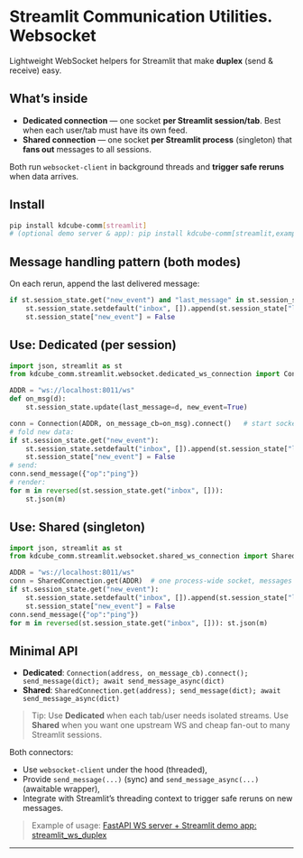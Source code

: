 # Streamlit Communication Utilities. Websocket

Lightweight WebSocket helpers for Streamlit that make **duplex** (send & receive) easy.

## What’s inside

* **Dedicated connection** — one socket **per Streamlit session/tab**. Best when each user/tab must have its own feed.
* **Shared connection** — one socket **per Streamlit process** (singleton) that **fans out** messages to all sessions.

Both run `websocket-client` in background threads and **trigger safe reruns** when data arrives.

## Install

```bash
pip install kdcube-comm[streamlit]
# (optional demo server & app): pip install kdcube-comm[streamlit,examples]
```

## Message handling pattern (both modes)

On each rerun, append the last delivered message:

```python
if st.session_state.get("new_event") and "last_message" in st.session_state:
    st.session_state.setdefault("inbox", []).append(st.session_state["last_message"])
    st.session_state["new_event"] = False
```

## Use: Dedicated (per session)

```python
import json, streamlit as st
from kdcube_comm.streamlit.websocket.dedicated_ws_connection import Connection

ADDR = "ws://localhost:8011/ws"
def on_msg(d): 
    st.session_state.update(last_message=d, new_event=True)

conn = Connection(ADDR, on_message_cb=on_msg).connect()   # start socket for THIS session
# fold new data:
if st.session_state.get("new_event"): 
    st.session_state.setdefault("inbox", []).append(st.session_state["last_message"])
    st.session_state["new_event"] = False
# send:
conn.send_message({"op":"ping"})
# render:
for m in reversed(st.session_state.get("inbox", [])): 
    st.json(m)
```

## Use: Shared (singleton)

```python
import json, streamlit as st
from kdcube_comm.streamlit.websocket.shared_ws_connection import SharedConnection

ADDR = "ws://localhost:8011/ws"
conn = SharedConnection.get(ADDR)  # one process-wide socket, messages fanned out to all sessions
if st.session_state.get("new_event"): 
    st.session_state.setdefault("inbox", []).append(st.session_state["last_message"])
    st.session_state["new_event"] = False
conn.send_message({"op":"ping"})
for m in reversed(st.session_state.get("inbox", [])): st.json(m)
```

## Minimal API

* **Dedicated**: `Connection(address, on_message_cb).connect(); send_message(dict); await send_message_async(dict)`
* **Shared**: `SharedConnection.get(address); send_message(dict); await send_message_async(dict)`

> Tip: Use **Dedicated** when each tab/user needs isolated streams. Use **Shared** when you want one upstream WS and cheap fan-out to many Streamlit sessions.

Both connectors:
- Use `websocket-client` under the hood (threaded),
- Provide `send_message(...)` (sync) and `send_message_async(...)` (awaitable wrapper),
- Integrate with Streamlit’s threading context to trigger safe reruns on new messages.

> Example of usage: [FastAPI WS server + Streamlit demo app: streamlit_ws_duplex](../../../../examples/streamlit/streamlit_ws_duplex)

---